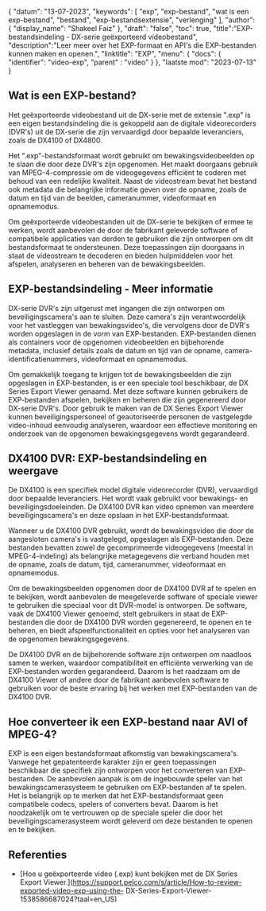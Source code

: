 {
"datum": "13-07-2023",
  "keywords": [
"exp",
"exp-bestand",
"wat is een exp-bestand",
"bestand",
"exp-bestandsextensie",
"verlenging"
],
  "author": {
"display_name": "Shakeel Faiz"
},
"draft": "false",
"toc": true,
"title":"EXP-bestandsindeling - DX-serie geëxporteerd videobestand",
  "description":"Leer meer over het EXP-formaat en API's die EXP-bestanden kunnen maken en openen.",
"linktitle": "EXP",
  "menu": {
    "docs": {
      "identifier": "video-exp",
"parent" : "video"
}
},
"laatste mod": "2023-07-13"
}

## Wat is een EXP-bestand?

Het geëxporteerde videobestand uit de DX-serie met de extensie ".exp" is een eigen bestandsindeling die is gekoppeld aan de digitale videorecorders (DVR's) uit de DX-serie die zijn vervaardigd door bepaalde leveranciers, zoals de DX4100 of DX4800.

Het ".exp"-bestandsformaat wordt gebruikt om bewakingsvideobeelden op te slaan die door deze DVR's zijn opgenomen. Het maakt doorgaans gebruik van MPEG-4-compressie om de videogegevens efficiënt te coderen met behoud van een redelijke kwaliteit. Naast de videostream bevat het bestand ook metadata die belangrijke informatie geven over de opname, zoals de datum en tijd van de beelden, cameranummer, videoformaat en opnamemodus.

Om geëxporteerde videobestanden uit de DX-serie te bekijken of ermee te werken, wordt aanbevolen de door de fabrikant geleverde software of compatibele applicaties van derden te gebruiken die zijn ontworpen om dit bestandsformaat te ondersteunen. Deze toepassingen zijn doorgaans in staat de videostream te decoderen en bieden hulpmiddelen voor het afspelen, analyseren en beheren van de bewakingsbeelden.

## EXP-bestandsindeling - Meer informatie

DX-serie DVR's zijn uitgerust met ingangen die zijn ontworpen om beveiligingscamera's aan te sluiten. Deze camera's zijn verantwoordelijk voor het vastleggen van bewakingsvideo's, die vervolgens door de DVR's worden opgeslagen in de vorm van EXP-bestanden. EXP-bestanden dienen als containers voor de opgenomen videobeelden en bijbehorende metadata, inclusief details zoals de datum en tijd van de opname, camera-identificatienummers, videoformaat en opnamemodus.

Om gemakkelijk toegang te krijgen tot de bewakingsbeelden die zijn opgeslagen in EXP-bestanden, is er een speciale tool beschikbaar, de DX Series Export Viewer genaamd. Met deze software kunnen gebruikers de EXP-bestanden afspelen, bekijken en beheren die zijn gegenereerd door DX-serie DVR's. Door gebruik te maken van de DX Series Export Viewer kunnen beveiligingspersoneel of geautoriseerde personen de vastgelegde video-inhoud eenvoudig analyseren, waardoor een effectieve monitoring en onderzoek van de opgenomen bewakingsgegevens wordt gegarandeerd.

## DX4100 DVR: EXP-bestandsindeling en weergave

De DX4100 is een specifiek model digitale videorecorder (DVR), vervaardigd door bepaalde leveranciers. Het wordt vaak gebruikt voor bewakings- en beveiligingsdoeleinden. De DX4100 DVR kan video opnemen van meerdere beveiligingscamera's en deze opslaan in het EXP-bestandsformaat.

Wanneer u de DX4100 DVR gebruikt, wordt de bewakingsvideo die door de aangesloten camera's is vastgelegd, opgeslagen als EXP-bestanden. Deze bestanden bevatten zowel de gecomprimeerde videogegevens (meestal in MPEG-4-indeling) als belangrijke metagegevens die verband houden met de opname, zoals de datum, tijd, cameranummer, videoformaat en opnamemodus.

Om de bewakingsbeelden opgenomen door de DX4100 DVR af te spelen en te bekijken, wordt aanbevolen de meegeleverde software of speciale viewer te gebruiken die speciaal voor dit DVR-model is ontworpen. De software, vaak de DX4100 Viewer genoemd, stelt gebruikers in staat de EXP-bestanden die door de DX4100 DVR worden gegenereerd, te openen en te beheren, en biedt afspeelfunctionaliteit en opties voor het analyseren van de opgenomen bewakingsgegevens.

De DX4100 DVR en de bijbehorende software zijn ontworpen om naadloos samen te werken, waardoor compatibiliteit en efficiënte verwerking van de EXP-bestanden worden gegarandeerd. Daarom is het raadzaam om de DX4100 Viewer of andere door de fabrikant aanbevolen software te gebruiken voor de beste ervaring bij het werken met EXP-bestanden van de DX4100 DVR.


## Hoe converteer ik een EXP-bestand naar AVI of MPEG-4?

EXP is een eigen bestandsformaat afkomstig van bewakingscamera's. Vanwege het gepatenteerde karakter zijn er geen toepassingen beschikbaar die specifiek zijn ontworpen voor het converteren van EXP-bestanden. De aanbevolen aanpak is om de ingebouwde speler van het bewakingscamerasysteem te gebruiken om EXP-bestanden af te spelen. Het is belangrijk op te merken dat het EXP-bestandsformaat geen compatibele codecs, spelers of converters bevat. Daarom is het noodzakelijk om te vertrouwen op de speciale speler die door het beveiligingscamerasysteem wordt geleverd om deze bestanden te openen en te bekijken.

## Referenties
* [Hoe u geëxporteerde video (.exp) kunt bekijken met de DX Series Export Viewer.](https://support.pelco.com/s/article/How-to-review-exported-video-exp-using-the- DX-Series-Export-Viewer-1538586687024?taal=en_US)







